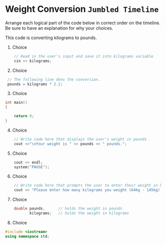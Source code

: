 # Weight Conversion `Jumbled Timeline`

Arrange each logical part of the code below in correct order on the timeline.
Be sure to have an explanation for why your choices.

This code is converting kilograms to pounds.

1. Choice
```c++
	// Read in the user's input and save it into kilograms variable
	cin >> kilograms;
```
2. Choice
```c++
 // The following line does the conversion.
 pounds = kilograms * 2.2;
```
3. Choice
```c++
int main()
{

	return 0;
}
```
4. Choice
```c++
	// Write code here that displays the user's weight in pounds
	cout <<"\nYour weight is " << pounds << " pounds.";
```  
5. Choice
```c++
	cout << endl;
	system("PAUSE");
```
6.  Choice
```c++
	// Write code here that prompts the user to enter their weight in kilograms
	cout << "Please enter how many kilograms you weight (64kg - 145kg): ";
```
7.  Choice
```c++
	double pounds,		// holds the weight in pounds
	       kilograms;	// holds the weight in kilograms
```
8. Choice
```c++
#include <iostream>
using namespace std;
```
